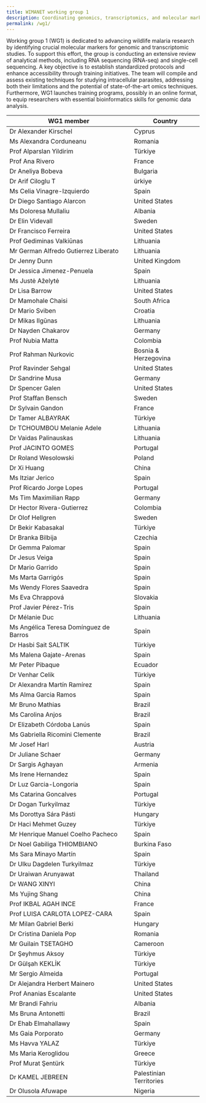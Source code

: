 ```yaml
---
title: WIMANET working group 1
description: Coordinating genomics, transcriptomics, and molecular markers
permalink: /wg1/
---
```


Working group 1 (WG1) is dedicated to advancing wildlife malaria research by identifying crucial molecular markers for genomic and transcriptomic studies. To support this effort, the group is conducting an extensive review of analytical methods, including RNA sequencing (RNA-seq) and single-cell sequencing. A key objective is to establish standardized protocols and enhance accessibility through training initiatives. The team will compile and assess existing techniques for studying intracellular parasites, addressing both their limitations and the potential of state-of-the-art omics techniques. Furthermore, WG1 launches training programs, possibly in an online format, to equip researchers with essential bioinformatics skills for genomic data analysis.

| WG1 member | Country  |
| -----  | ----------- |
| Dr Alexander Kirschel | Cyprus |
| Ms Alexandra Corduneanu | Romania |
| Prof Alparslan Yildirim | Türkiye |
| Prof Ana Rivero | France |
| Dr Aneliya Bobeva | Bulgaria |
| Dr Arif Ciloglu T| ürkiye |
| Ms Celia Vinagre-Izquierdo | Spain |
| Dr Diego Santiago Alarcon | United States |
| Ms Doloresa Mullaliu | Albania |
| Dr Elin Videvall | Sweden |
| Dr Francisco Ferreira |	United States |
| Prof Gediminas Valkiūnas | Lithuania |
| Mr German Alfredo Gutierrez Liberato | Lithuania |
| Dr Jenny Dunn |	United Kingdom |
| Dr Jessica Jimenez-Penuela | Spain |
| Ms Justė Aželytė |	Lithuania |
| Dr Lisa Barrow |	United States |
| Dr Mamohale Chaisi |	South Africa |
| Dr Mario Sviben |	Croatia |
| Dr Mikas Ilgūnas |	Lithuania |
| Dr Nayden Chakarov |	Germany |
| Prof Nubia Matta |	Colombia |
| Prof Rahman Nurkovic |	Bosnia & Herzegovina |
| Prof Ravinder Sehgal |	United States |
| Dr Sandrine Musa |	Germany |
| Dr Spencer Galen |	United States |
| Prof Staffan Bensch |	Sweden |
| Dr Sylvain Gandon |	France |
| Dr Tamer ALBAYRAK |	Türkiye |
| Dr TCHOUMBOU Melanie Adele |	Lithuania |
| Dr Vaidas Palinauskas |	Lithuania |
| Prof JACINTO GOMES |	Portugal |
| Dr Roland Wesolowski |	Poland |
| Dr Xi Huang |	China |
| Ms Itziar Jerico |	Spain |
| Prof Ricardo Jorge Lopes |	Portugal |
| Ms Tim Maximilian Rapp |	Germany |
| Dr Hector Rivera-Gutierrez |	Colombia |
| Dr Olof Hellgren |	Sweden |
| Dr Bekir Kabasakal |	Türkiye |
| Dr Branka Bilbija |	Czechia |
| Dr Gemma Palomar |	Spain |
| Dr Jesus Veiga |	Spain |
| Dr Mario Garrido |	Spain |
| Ms Marta Garrigós |	Spain |
| Ms Wendy Flores Saavedra |	Spain |
| Ms Eva Chrappová |	Slovakia |
| Prof Javier Pérez-Tris |	Spain |
| Dr Mélanie Duc |	Lithuania |
| Ms Angélica Teresa Domínguez de Barros |	Spain |
| Dr Hasbi Sait SALTIK |	Türkiye |
| Ms Malena Gajate-Arenas |	Spain |
| Mr Peter Pibaque |	Ecuador |
| Dr Venhar Celik |	Türkiye |
| Dr Alexandra Martín Ramírez |	Spain |
| Ms Alma Garcia Ramos |	Spain |
| Mr Bruno Mathias |	Brazil |
| Ms Carolina Anjos |	Brazil |
| Dr Elizabeth Córdoba Lanús |	Spain |
| Ms Gabriella Ricomini Clemente |	Brazil |
| Mr Josef Harl |	Austria |
| Dr Juliane Schaer |	Germany |
| Dr Sargis Aghayan |	Armenia |
| Ms Irene Hernandez |	Spain |
| Dr Luz Garcia-Longoria |	Spain |
| Ms Catarina Goncalves |	Portugal |
| Dr Dogan Turkyilmaz |	Türkiye |
| Ms Dorottya Sára Pásti |	Hungary |
| Dr Haci Mehmet Guzey |	Türkiye |
| Mr Henrique Manuel Coelho Pacheco |	Spain |
| Dr Noel Gabiliga THIOMBIANO |	Burkina Faso |
| Ms Sara Minayo Martín |	Spain |
| Dr Ulku Dagdelen Turkyilmaz |	Türkiye |
| Dr Uraiwan Arunyawat |	Thailand |
| Dr WANG XINYI |	China |
| Ms Yujing Shang |	China |
| Prof IKBAL AGAH INCE |	France |
| Prof LUISA CARLOTA LOPEZ-CARA |	Spain |
| Mr Milan Gabriel Berki |	Hungary |
| Dr Cristina Daniela Pop |	Romania |
| Mr Guilain TSETAGHO |	Cameroon |
| Dr Şeyhmus Aksoy |	Türkiye |
| Dr Gülşah KEKLİK |	Türkiye |
| Mr Sergio Almeida |	Portugal |
| Dr Alejandra Herbert Mainero |	United States |
| Prof Ananias Escalante |	United States |
| Mr Brandi Fahriu |	Albania |
| Ms Bruna Antonetti |	Brazil |
| Dr Ehab Elmahallawy |	Spain |
| Ms Gaia Porporato |	Germany |
| Ms Havva YALAZ |	Türkiye |
| Ms Maria Keroglidou |	Greece |
| Prof Murat Şentürk |	Türkiye |
| Dr KAMEL JEBREEN |	Palestinian Territories |
| Dr Olusola Afuwape |	Nigeria |
